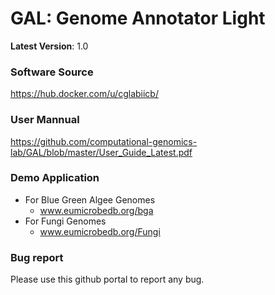 # GAL: Genome Annotator Light
**Latest Version**: 1.0 

### Software Source
https://hub.docker.com/u/cglabiicb/

### User Mannual
https://github.com/computational-genomics-lab/GAL/blob/master/User_Guide_Latest.pdf
### Demo Application
- For Blue Green Algee Genomes 
  - www.eumicrobedb.org/bga
- For Fungi Genomes
  - www.eumicrobedb.org/Fungi
### Bug report
Please use this github portal to report any bug.

